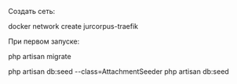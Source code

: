 Создать сеть:

docker network create jurcorpus-traefik

При первом запуске:

php artisan migrate <!-- Создает базу -->

php artisan db:seed --class=AttachmentSeeder <!-- Создает empty картинки -->
php artisan db:seed <!-- Заполняет базу филиалами, сотрудниками и должностями -->